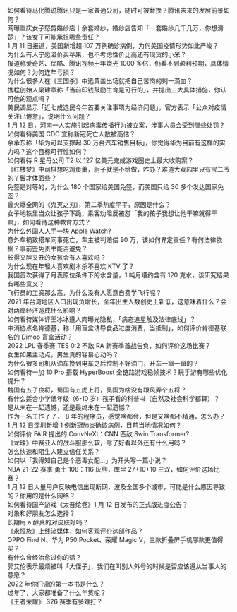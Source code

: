 如何看待马化腾说腾讯只是一家普通公司，随时可被替换？腾讯未来的发展前景如何？  
网曝重庆女子怒剪婚纱店十余套婚纱，婚纱店告知「一套婚纱几千几万，你想清楚」？该女子可能承担哪些责任？  
1 月 11 日报道，美国新增超 107 万例确诊病例，为何美国疫情形势如此严峻？  
为什么有人宁愿溢价买苹果，也不考虑性价比高还有现货的小米？  
报道称爱奇艺、优酷、腾讯视频十年烧光 1000 多亿，仍看不到盈利预期，具体情况如何？为何连年亏损？  
为什么很多人在《三国杀》中选黄盖出场就把自己苦肉的剩一滴血？  
携程创始人梁建章称「当前印钱鼓励生育是可行的」，并提出三大具体措施，你认可他的观点吗？  
美民调显示「近七成选民今年首要关注事项为经济问题」，官方表示「公众对疫情关注已倦怠」，说明什么问题？  
1 月 12 日，河南一人实施引起病毒传播行为被立案，涉事人员会受到哪些处罚？  
如何看待美国 CDC 宣称新冠死亡人数被高估？  
余承东称「华为可以支撑起 30 万台汽车销售目标」，你觉得华为目前有这样的实力吗？这个目标可行性如何？  
如何看待 R 星母公司 T2 以 127 亿美元完成游戏圈史上最大收购案？  
《红楼梦》中司棋想吃鸡蛋羹，厨子就是不给做，咋办？难道大观园里只有宝二爷的丫鬟才体面些？  
免签是对等的，为什么 180 个国家给美国免签，而美国只给 30 多个发达国家免签？  
曾火爆全网的《鬼灭之刃》，第二季热度平平，原因是什么？  
女子地铁里当众让孩子下跪，乘客劝阻反被怼「我的孩子我想让他干嘛就得干嘛」，如何看待这种教育方式？  
为什么外国人人手一块 Apple Watch?  
意外车祸致搭车同事死亡，车主被判赔偿 90 万，该如何界定责任？有何法律依据？事前签免责书能否避免？  
长得又胖又丑的女孩会有人喜欢吗？  
为什么现在年轻人喜欢剧本杀不喜欢 KTV 了？  
我国首次获得了月表原位条件下的水含量，1 吨月壤约含有 120 克水，该研究结果有哪些意义？  
飞行员的工资那么高，为什么没有人愿意自费学飞行呢？  
2021 年台湾地区人口出现负增长，全年出生人数创史上新低，这意味着什么？会对两岸经济造成什么影响？  
如何看待媒体评王冰冰遭人肉曝光隐私，「病态追星触及法律底线」？  
中消协点名肯德基，称「用盲盒诱导食品过度消费，当抵制」，如何评价肯德基联名的 Dimoo 盲盒活动？  
2022 LPL 春季赛 TES 0:2 不敌 RA 新赛季首战告负，如何评价这场比赛？  
女生如果主动点，男生真的容易心动吗？  
为什么很多司机从油车换到电车之后控制不好油门，开车一窜一窜的？  
如何看待一加 10 Pro 搭载 HyperBoost 全链路游戏稳帧技术？玩手游有哪些优化提升？  
魏国有五子良将，蜀国有五虎上将，吴国为啥没有跟风弄个五将？  
有什么适合小学低年级（6-10 岁）孩子看的科普书（自然及社会科学都算）？  
是从未在一起遗憾，还是最终未在一起遗憾？  
作为一名工作了 7 、 8 年的程序员，感觉啥都会，但是又啥都不精通，怎么办？  
1 月 12 日深圳新增 1 例新冠肺炎确诊病例，目前当地情况如何？  
如何评价 FAIR 提出的 ConvNeXt：CNN 匹敌 Swin Transformer?  
《龙珠》中赛亚人的战斗服那么软，除了好看以外还有什么用吗？  
怎么快速和陌生人建立信任关系？  
如何以「我得知自己是个恶毒女配…」为开头写一篇小说？  
NBA 21-22 赛季 勇士 108：116 灰熊，库里 27+10+10 三双，如何评价这场比赛？  
1 月 12 日大量用户反映电信出现断网，波及全国多个城市，可能是什么原因导致的？你用的是什么网络？  
如何看待国产游戏《太吾绘卷》1 月 12 日发布的正式版进度公告？  
对象和好朋友怎么选择？  
长期用 a 醇真的对皮肤好吗？  
《永恒族》上线流媒体，如何客观评价这部作品？  
OPPO Find N、华为 P50 Pocket、荣耀 Magic V，三款折叠屏手机哪款更值得买？  
有什么曾经治愈过你的话？  
郭艾伦表示最烦被叫「大侄子」，我们在叫别人外号的时候是否应该遵从当事人的意愿？  
2022 年你们读的第一本书是什么？  
过年了，大家都准备了什么年货呢？  
《王者荣耀》 S26 赛季有多难打？  
